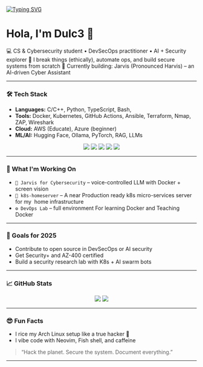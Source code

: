 [![Typing SVG](https://readme-typing-svg.demolab.com/?lines=Hola,+Im+Dulc3;Second+line+of+text)](https://git.io/typing-svg)

# Hola, I'm Dulc3 🍬

💻 CS & Cybersecurity student • DevSecOps practitioner • AI + Security explorer
🔐 I break things (ethically), automate ops, and build secure systems from scratch
🚀 Currently building: Jarvis (Pronounced Harvis) – an AI-driven Cyber Assistant

---

### 🛠️ Tech Stack

* **Languages:** C/C++, Python, TypeScript, Bash, 
* **Tools:** Docker, Kubernetes, GitHub Actions, Ansible, Terraform, Nmap, ZAP, Wireshark
* **Cloud:** AWS (Educate), Azure (beginner)
* **ML/AI:** Hugging Face, Ollama, PyTorch, RAG, LLMs

<p align="center">
  <img src="https://img.shields.io/badge/Arch_Linux-1793D1?style=for-the-badge&logo=arch-linux&logoColor=white" />
  <img src="https://img.shields.io/badge/Docker-2496ED?style=for-the-badge&logo=docker&logoColor=white" />
  <img src="https://img.shields.io/badge/Kubernetes-326CE5?style=for-the-badge&logo=kubernetes&logoColor=white" />
  <img src="https://img.shields.io/badge/Python-FFD43B?style=for-the-badge&logo=python&logoColor=blue" />
  <img src="https://img.shields.io/badge/TypeScript-007ACC?style=for-the-badge&logo=typescript&logoColor=white" />
</p>

---

### 🔭 What I'm Working On

* `🤖 Jarvis for Cybersecurity` – voice-controlled LLM with Docker + screen vision
* `🧠 k8s-homeserver` – A near Production ready k8s micro-services server for my  home infrastructure
* `⚙️ DevOps Lab` – full  environment For learning Docker and Teaching Docker

---

### 🌱 Goals for 2025

* Contribute to open source in DevSecOps or AI security
* Get Security+ and AZ-400 certified
* Build a  security research lab with K8s + AI swarm bots

---

### 📈 GitHub Stats

<p align="center">
  <img src="https://github-readme-stats.vercel.app/api?username=brandoz2255&show_icons=true&theme=tokyonight" />
  <img src="https://github-readme-stats.vercel.app/api/top-langs/?username=brandoz2255&layout=compact&theme=tokyonight" />
</p>

---

### 😎 Fun Facts

* I rice my Arch Linux setup like a true hacker 💅
* I vibe code with Neovim, Fish shell, and caffeine

> “Hack the planet. Secure the system. Document everything.”

---
